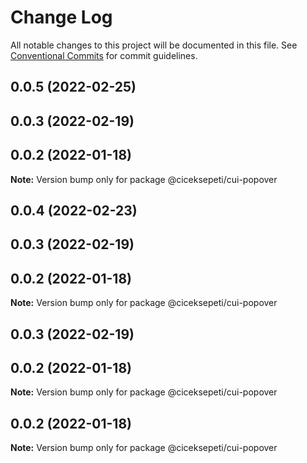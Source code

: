 # Change Log

All notable changes to this project will be documented in this file.
See [Conventional Commits](https://conventionalcommits.org) for commit guidelines.

## 0.0.5 (2022-02-25)



## 0.0.3 (2022-02-19)



## 0.0.2 (2022-01-18)

**Note:** Version bump only for package @ciceksepeti/cui-popover





## 0.0.4 (2022-02-23)



## 0.0.3 (2022-02-19)



## 0.0.2 (2022-01-18)

**Note:** Version bump only for package @ciceksepeti/cui-popover





## 0.0.3 (2022-02-19)



## 0.0.2 (2022-01-18)

**Note:** Version bump only for package @ciceksepeti/cui-popover





## 0.0.2 (2022-01-18)

**Note:** Version bump only for package @ciceksepeti/cui-popover
